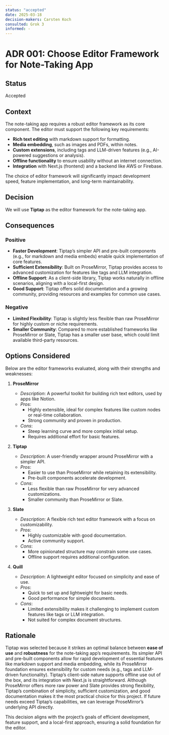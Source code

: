 ```yaml
---
status: "accepted"
date: 2025-03-18
decision-makers: Carsten Koch
consulted: Grok 3
informed: -
---
```


# ADR 001: Choose Editor Framework for Note-Taking App

## Status

Accepted

## Context

The note-taking app requires a robust editor framework as its core component. The editor must support the following key requirements:

- **Rich text editing** with markdown support for formatting.
- **Media embedding**, such as images and PDFs, within notes.
- **Custom extensions**, including tags and LLM-driven features (e.g., AI-powered suggestions or analysis).
- **Offline functionality** to ensure usability without an internet connection.
- **Integration** with Next.js (frontend) and a backend like AWS or Firebase.

The choice of editor framework will significantly impact development speed, feature implementation, and long-term maintainability.

## Decision

We will use **Tiptap** as the editor framework for the note-taking app.

## Consequences

### Positive

- **Faster Development**: Tiptap’s simpler API and pre-built components (e.g., for markdown and media embeds) enable quick implementation of core features.
- **Sufficient Extensibility**: Built on ProseMirror, Tiptap provides access to advanced customization for features like tags and LLM integration.
- **Offline Support**: As a client-side library, Tiptap works naturally in offline scenarios, aligning with a local-first design.
- **Good Support**: Tiptap offers solid documentation and a growing community, providing resources and examples for common use cases.

### Negative

- **Limited Flexibility**: Tiptap is slightly less flexible than raw ProseMirror for highly custom or niche requirements.
- **Smaller Community**: Compared to more established frameworks like ProseMirror or Slate, Tiptap has a smaller user base, which could limit available third-party resources.

## Options Considered

Below are the editor frameworks evaluated, along with their strengths and weaknesses:

1. **ProseMirror**

   - _Description_: A powerful toolkit for building rich text editors, used by apps like Notion.
   - _Pros_:
     - Highly extensible, ideal for complex features like custom nodes or real-time collaboration.
     - Strong community and proven in production.
   - _Cons_:
     - Steep learning curve and more complex initial setup.
     - Requires additional effort for basic features.

2. **Tiptap**

   - _Description_: A user-friendly wrapper around ProseMirror with a simpler API.
   - _Pros_:
     - Easier to use than ProseMirror while retaining its extensibility.
     - Pre-built components accelerate development.
   - _Cons_:
     - Less flexible than raw ProseMirror for very advanced customizations.
     - Smaller community than ProseMirror or Slate.

3. **Slate**

   - _Description_: A flexible rich text editor framework with a focus on customizability.
   - _Pros_:
     - Highly customizable with good documentation.
     - Active community support.
   - _Cons_:
     - More opinionated structure may constrain some use cases.
     - Offline support requires additional configuration.

4. **Quill**
   - _Description_: A lightweight editor focused on simplicity and ease of use.
   - _Pros_:
     - Quick to set up and lightweight for basic needs.
     - Good performance for simple documents.
   - _Cons_:
     - Limited extensibility makes it challenging to implement custom features like tags or LLM integration.
     - Not suited for complex document structures.

## Rationale

Tiptap was selected because it strikes an optimal balance between **ease of use** and **robustness** for the note-taking app’s requirements. Its simpler API and pre-built components allow for rapid development of essential features like markdown support and media embedding, while its ProseMirror foundation ensures extensibility for custom needs (e.g., tags and LLM-driven functionality). Tiptap’s client-side nature supports offline use out of the box, and its integration with Next.js is straightforward. Although ProseMirror offers more raw power and Slate provides strong flexibility, Tiptap’s combination of simplicity, sufficient customization, and good documentation makes it the most practical choice for this project. If future needs exceed Tiptap’s capabilities, we can leverage ProseMirror’s underlying API directly.

This decision aligns with the project’s goals of efficient development, feature support, and a local-first approach, ensuring a solid foundation for the editor.
